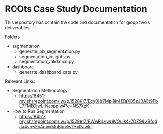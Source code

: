 # ROOts Case Study Documentation
This repository has contain the code and documentation for group two's deliverables 

Folders
- segmentation
  - generate_pb_segmentation.py
  - segmentation_insights.py
  - segmentation_validation.py 
- dashboard
  - generate_dashboard_data.py

Relevant Links:
- Segmentation Methodology: 
  - https://8451-my.sharepoint.com/:w:/p/l528617/Ecy0Hr7MpjBInHZaXQ5zJ0ABt9FbL7FMEOjwL-NeoppiwA?e=NS7XzK
- How to Run Segmentation: 
  - https://8451-my.sharepoint.com/:w:/p/l528617/EWwRiLvwr8VOuik4y7DZ98wBfgdaa4vnwEvAmvvMpBiuMw?e=IFJwki

